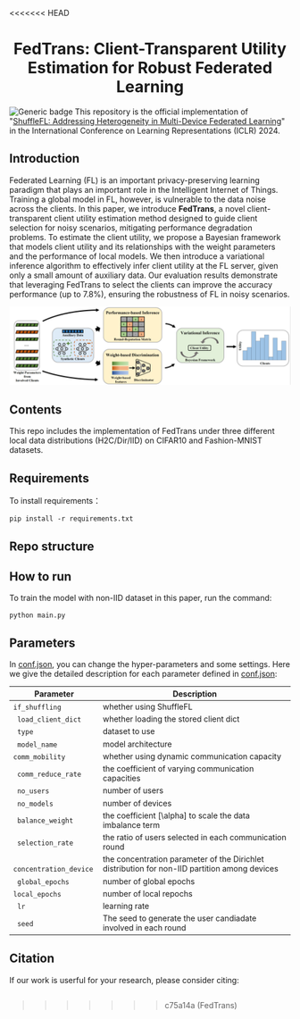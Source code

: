 <<<<<<< HEAD
# <h1 align="center"> FedTrans: Client-Transparent Utility Estimation for Robust Federated Learning</h1>


[//]: # (<p align="center">)

[//]: # (<a href="https://arxiv.org/abs/2310.05078"><img src="https://img.shields.io/badge/arxiv-2310.05078-silver" alt="Paper"></a>)

[//]: # (<a href="https://iclr.cc/"><img src="https://img.shields.io/badge/Pub-ICLR'24-olive" alt="Pub"></a>)

[//]: # (<a href="https://github.com/Ran-ZHU/FedTrans"><img src="https://img.shields.io/badge/-github-teal?logo=github" alt="github"></a>)

[//]: # (</p>)

![Generic badge](https://img.shields.io/badge/code-official-green.svg)  This repository is the official implementation of "[ShuffleFL: Addressing Heterogeneity in Multi-Device Federated Learning](https://openreview.net/pdf?id=DRu8PMHgCh)"
in the International Conference on Learning Representations (ICLR) 2024.

## Introduction
Federated Learning (FL) is an important privacy-preserving learning paradigm that plays an important role in the Intelligent Internet of Things. 
Training a global model in FL, however, is vulnerable to the data noise across the clients. In this paper, we introduce **FedTrans**, a novel 
client-transparent client utility estimation method designed to guide client selection for noisy scenarios, mitigating performance degradation 
problems. To estimate the client utility, we propose a Bayesian framework that models client utility and its relationships with the weight 
parameters and the performance of local models. We then introduce a variational inference algorithm to effectively infer client utility at the 
FL server, given only a small amount of auxiliary data. Our evaluation results demonstrate that leveraging FedTrans to select the clients can 
improve the accuracy performance (up to 7.8\%), ensuring the robustness of FL in noisy scenarios.

![overview](./overview.png)

## Contents
This repo includes the implementation of FedTrans under three different local data distributions (H2C/Dir/IID) on CIFAR10 and Fashion-MNIST datasets.

## Requirements

To install requirements：

```
pip install -r requirements.txt
```


## Repo structure

## How to run

To train the model with non-IID dataset in this paper, run the command:
```
python main.py
```

## Parameters
In [conf.json](./conf.json), you can change the hyper-parameters and some settings. Here we give the detailed 
description for each parameter defined in [conf.json](./utils/conf.json):

| Parameter                      | Description                                 |
| -------------------------- | ---------------------------------- |
| `if_shuffling`|     whether using ShuffleFL|
| ` load_client_dict`|     whether loading the stored client dict|
| ` type`|      dataset to use |
| ` model_name`|      model architecture|
| `comm_mobility`|     whether using dynamic communication capacity|
| ` comm_reduce_rate`|     the coefficient of varying communication capacities|
| ` no_users`|     number of users|
| ` no_models`|   number of devices|
| ` balance_weight`|      the coefficient [\alpha] to scale the data imbalance term|
| ` selection_rate`|      the ratio of users selected in each communication round|
| ` concentration_device`|     the concentration parameter of the Dirichlet distribution for non-IID partition among devices|
| ` global_epochs`|     number of global epochs|
| `local_epochs`|     number of local repochs|
| ` lr`|      learning rate|
| ` seed`|     The seed to generate the user candiadate involved in each round|


## Citation
If our work is userful for your research, please consider citing:
```

```
>>>>>>> c75a14a (FedTrans)
